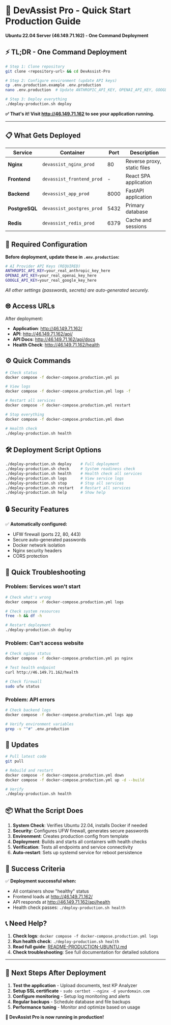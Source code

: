 # 🚀 DevAssist Pro - Quick Start Production Guide
**Ubuntu 22.04 Server (46.149.71.162) - One Command Deployment**

## ⚡ TL;DR - One Command Deployment

```bash
# Step 1: Clone repository
git clone <repository-url> && cd DevAssist-Pro

# Step 2: Configure environment (update API keys)
cp .env.production.example .env.production
nano .env.production  # Update ANTHROPIC_API_KEY, OPENAI_API_KEY, GOOGLE_API_KEY

# Step 3: Deploy everything
./deploy-production.sh deploy
```

**✅ That's it! Visit http://46.149.71.162 to see your application running.**

---

## 📋 What Gets Deployed

| Service | Container | Port | Description |
|---------|-----------|------|-------------|
| **Nginx** | `devassist_nginx_prod` | 80 | Reverse proxy, static files |
| **Frontend** | `devassist_frontend_prod` | - | React SPA application |
| **Backend** | `devassist_app_prod` | 8000 | FastAPI application |
| **PostgreSQL** | `devassist_postgres_prod` | 5432 | Primary database |
| **Redis** | `devassist_redis_prod` | 6379 | Cache and sessions |

## 🔑 Required Configuration

**Before deployment, update these in `.env.production`:**

```bash
# AI Provider API Keys (REQUIRED)
ANTHROPIC_API_KEY=your_real_anthropic_key_here
OPENAI_API_KEY=your_real_openai_key_here  
GOOGLE_API_KEY=your_real_google_key_here
```

*All other settings (passwords, secrets) are auto-generated securely.*

## 🌐 Access URLs

After deployment:
- **Application**: http://46.149.71.162/
- **API**: http://46.149.71.162/api/
- **API Docs**: http://46.149.71.162/api/docs
- **Health Check**: http://46.149.71.162/health

## ⚙️ Quick Commands

```bash
# Check status
docker compose -f docker-compose.production.yml ps

# View logs
docker compose -f docker-compose.production.yml logs -f

# Restart all services
docker compose -f docker-compose.production.yml restart

# Stop everything
docker compose -f docker-compose.production.yml down

# Health check
./deploy-production.sh health
```

## 🛠 Deployment Script Options

```bash
./deploy-production.sh deploy    # Full deployment
./deploy-production.sh check     # System readiness check
./deploy-production.sh health    # Health check all services
./deploy-production.sh logs      # View service logs
./deploy-production.sh stop      # Stop all services
./deploy-production.sh restart   # Restart all services
./deploy-production.sh help      # Show help
```

## 🔒 Security Features

✅ **Automatically configured:**
- UFW firewall (ports 22, 80, 443)
- Secure auto-generated passwords
- Docker network isolation  
- Nginx security headers
- CORS protection

## 🚨 Quick Troubleshooting

### Problem: Services won't start
```bash
# Check what's wrong
docker compose -f docker-compose.production.yml logs

# Check system resources
free -h && df -h

# Restart deployment
./deploy-production.sh deploy
```

### Problem: Can't access website
```bash
# Check nginx status
docker compose -f docker-compose.production.yml ps nginx

# Test health endpoint
curl http://46.149.71.162/health

# Check firewall
sudo ufw status
```

### Problem: API errors
```bash
# Check backend logs
docker compose -f docker-compose.production.yml logs app

# Verify environment variables
grep -v "^#" .env.production
```

## 🔄 Updates

```bash
# Pull latest code
git pull

# Rebuild and restart
docker compose -f docker-compose.production.yml down
docker compose -f docker-compose.production.yml up -d --build

# Verify
./deploy-production.sh health
```

## 📦 What the Script Does

1. **System Check**: Verifies Ubuntu 22.04, installs Docker if needed
2. **Security**: Configures UFW firewall, generates secure passwords
3. **Environment**: Creates production config from template
4. **Deployment**: Builds and starts all containers with health checks
5. **Verification**: Tests all endpoints and service connectivity
6. **Auto-restart**: Sets up systemd service for reboot persistence

## 🎯 Success Criteria

✅ **Deployment successful when:**
- All containers show "healthy" status
- Frontend loads at http://46.149.71.162/
- API responds at http://46.149.71.162/api/health
- Health check passes: `./deploy-production.sh health`

## 📞 Need Help?

1. **Check logs**: `docker compose -f docker-compose.production.yml logs`
2. **Run health check**: `./deploy-production.sh health`
3. **Read full guide**: [README-PRODUCTION-UBUNTU.md](README-PRODUCTION-UBUNTU.md)
4. **Check troubleshooting**: See full documentation for detailed solutions

---

## 🎉 Next Steps After Deployment

1. **Test the application** - Upload documents, test KP Analyzer
2. **Setup SSL certificate** - `sudo certbot --nginx -d yourdomain.com`
3. **Configure monitoring** - Setup log monitoring and alerts
4. **Regular backups** - Schedule database and file backups
5. **Performance tuning** - Monitor and optimize based on usage

**🚀 DevAssist Pro is now running in production!**